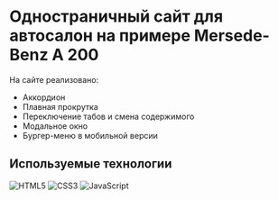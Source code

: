 # Одностраничный сайт для автосалон на примере Mersede-Benz A 200

На сайте реализовано:
+ Аккордион
+ Плавная прокрутка 
+ Переключение табов и смена содержимого
+ Модальное окно
+ Бургер-меню в мобильной версии

## Используемые технологии
![HTML5](https://img.shields.io/badge/-HTML5-black?style=flat-square&logo=html5&logoColor=html)
![CSS3](https://img.shields.io/badge/-CSS3-black?style=flat-square&logo=css3)
![JavaScript](https://img.shields.io/badge/-JavaScript-black?style=flat-square&logo=javascript)
